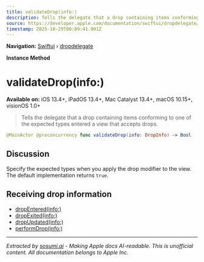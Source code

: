 ```yaml
---
title: validateDrop(info:)
description: Tells the delegate that a drop containing items conforming to one of the expected types entered a view that accepts drops.
source: https://developer.apple.com/documentation/swiftui/dropdelegate/validatedrop(info:)
timestamp: 2025-10-29T00:09:41.901Z
---
```


**Navigation:** [Swiftui](/documentation/swiftui) › [dropdelegate](/documentation/swiftui/dropdelegate)

**Instance Method**

# validateDrop(info:)

**Available on:** iOS 13.4+, iPadOS 13.4+, Mac Catalyst 13.4+, macOS 10.15+, visionOS 1.0+

> Tells the delegate that a drop containing items conforming to one of the expected types entered a view that accepts drops.

```swift
@MainActor @preconcurrency func validateDrop(info: DropInfo) -> Bool
```

## Discussion

Specify the expected types when you apply the drop modifier to the view. The default implementation returns `true`.

## Receiving drop information

- [dropEntered(info:)](/documentation/swiftui/dropdelegate/dropentered(info:))
- [dropExited(info:)](/documentation/swiftui/dropdelegate/dropexited(info:))
- [dropUpdated(info:)](/documentation/swiftui/dropdelegate/dropupdated(info:))
- [performDrop(info:)](/documentation/swiftui/dropdelegate/performdrop(info:))

---

*Extracted by [sosumi.ai](https://sosumi.ai) - Making Apple docs AI-readable.*
*This is unofficial content. All documentation belongs to Apple Inc.*
